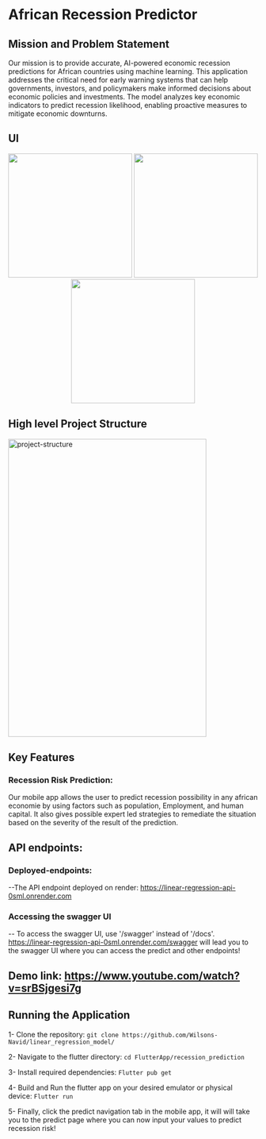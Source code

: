 # African Recession Predictor

## Mission and Problem Statement

Our mission is to provide accurate, AI-powered economic recession predictions for African countries using machine learning. This application addresses the critical need for early warning systems that can help governments, investors, and policymakers make informed decisions about economic policies and investments. The model analyzes key economic indicators to predict recession likelihood, enabling proactive measures to mitigate economic downturns.
## UI
<p align="center">
  <img src="https://github.com/user-attachments/assets/c2ff86f4-867b-4258-92d5-ddb6875bf884" width="250" />
  <img src="https://github.com/user-attachments/assets/357fbe3b-fe11-45f6-b53d-a7f9ad4d95c5" width="250" />
  <img src="https://github.com/user-attachments/assets/393344c1-4f8b-4285-a018-66737f98c00d" width="250" />
</p>

## High level Project Structure


<img width="400" height="600" alt="project-structure" src="https://github.com/user-attachments/assets/8a9da730-738e-4488-8c69-e9afddaa3316" />


## Key Features

### Recession Risk Prediction:
Our mobile app allows the user to predict recession possibility in any  african economie by using factors such as population, Employment, and human capital. It also gives possible expert led strategies to remediate the situation based on  the severity of the result of the prediction.

## API endpoints: 
### Deployed-endpoints: 
--The API endpoint deployed on render:  https://linear-regression-api-0sml.onrender.com
### Accessing the swagger UI
-- To  access the swagger UI, use '/swagger' instead of '/docs'. https://linear-regression-api-0sml.onrender.com/swagger will lead you to the swagger UI where you can access the predict and other endpoints!

## Demo link: https://www.youtube.com/watch?v=srBSjgesi7g


## Running the Application
1- Clone the repository: ``git clone https://github.com/Wilsons-Navid/linear_regression_model/`` 


2- Navigate to the flutter directory: ``cd FlutterApp/recession_prediction`` 

3- Install required dependencies: ``Flutter pub get``  

4- Build and Run the flutter app on your desired emulator or physical device: ``Flutter run``

5- Finally, click the predict navigation tab in the mobile app, it will will take you to the predict page where you can now input your values to predict recession risk!



